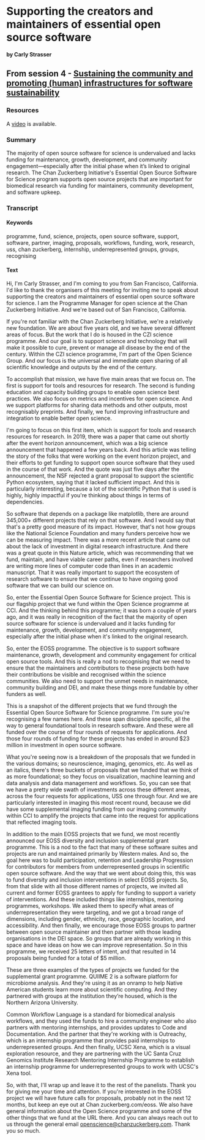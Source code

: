 # Supporting the creators and maintainers of essential open source software
**by Carly Strasser**

## From session 4 - [Sustaining the community and promoting (human) infrastructures for software sustainability](/wosss21/agenda#session-4)  

### Resources

A [video](https://www.youtube.com/watch?v=nIa4qPL7g-Q&list=PLXAvKzjdTsrxFqbjWtxHjfJc0RN6jMwZg&index=28) is available.

### Summary

The majority of open source software for science is undervalued and lacks funding for maintenance, growth, development, and community engagement—especially after the initial phase when it’s linked to original research. The Chan Zuckerberg Initiative's Essential Open Source Software for Science program supports open source projects that are important for biomedical research via funding for maintainers, community development, and software upkeep.

### Transcript

#### Keywords

programme, fund, science, projects, open source software, support, software, partner, imaging, proposals, workflows, funding, work, research, uss, chan zuckerberg, internship, underrepresented groups, groups, recognising

#### Text

Hi, I'm Carly Strasser, and I'm coming to you from San Francisco, California. I'd like to thank the organisers of this meeting for inviting me to speak about supporting the creators and maintainers of essential open source software for science. I am the Programme Manager for open science at the Chan Zuckerberg Initiative. And we're based out of San Francisco, California.

If you're not familiar with the Chan Zuckerberg Initiative, we're a relatively new foundation. We are about five years old, and we have several different areas of focus. But the work that I do is housed in the CZI science programme. And our goal is to support science and technology that will make it possible to cure, prevent or manage all disease by the end of the century. Within the CZI science programme, I'm part of the Open Science Group. And our focus is the universal and immediate open sharing of all scientific knowledge and outputs by the end of the century.

To accomplish that mission, we have five main areas that we focus on. The first is support for tools and resources for research. The second is funding education and capacity building groups to enable open science best practices. We also focus on metrics and incentives for open science. And we support platforms for sharing data methods and other outputs, most recognisably preprints. And finally, we fund improving infrastructure and integration to enable better open science.

I'm going to focus on this first item, which is support for tools and research resources for research. In 2019, there was a paper that came out shortly after the event horizon announcement, which was a big science announcement that happened a few years back. And this article was telling the story of the folks that were working on the event horizon project, and their efforts to get funding to support open source software that they used in the course of that work. And the quote was just five days after the announcement, the NSF rejected a grant proposal to support the scientific Python ecosystem, saying that it lacked sufficient impact. And this is particularly interesting, because a lot of the scientific Python that is used is highly, highly impactful if you're thinking about things in terms of dependencies.

So software that depends on a package like matplotlib, there are around 345,000+ different projects that rely on that software. And I would say that that's a pretty good measure of its impact. However, that's not how groups like the National Science Foundation and many funders perceive how we can be measuring impact.
There was a more recent article that came out about the lack of investment in digital research infrastructure. And there was a great quote in this Nature article, which was recommending that we fund, maintain, and have viable career paths, even if researchers involved are writing more lines of computer code than lines in an academic manuscript. That it was really important to support the ecosystem of research software to ensure that we continue to have ongoing good software that we can build our science on.

So, enter the Essential Open Source Software for Science project. This is our flagship project that we fund within the Open Science programme at CCI. And the thinking behind this programme; it was born a couple of years ago, and it was really in recognition of the fact that the majority of open source software for science is undervalued and it lacks funding for maintenance, growth, development, and community engagement, especially after the initial phase when it's linked to the original research.

So, enter the EOSS programme. The objective is to support software maintenance, growth, development and community engagement for critical open source tools. And this is really a nod to recognising that we need to ensure that the maintainers and contributors to these projects both have their contributions be visible and recognised within the science communities. We also need to support the unmet needs in maintenance, community building and DEI, and make these things more fundable by other funders as well.

This is a snapshot of the different projects that we fund through the Essential Open Source Software for Science programme. I'm sure you're recognising a few names here. And these span discipline specific, all the way to general foundational tools in research software. And these were all funded over the course of four rounds of requests for applications. And those four rounds of funding for these projects has ended in around $23 million in investment in open source software.

What you're seeing now is a breakdown of the proposals that we funded in the various domains; so neuroscience, imaging, genomics, etc. As well as an italics, there's three buckets of proposals that we funded that we think of as more foundational; so they focus on visualization, machine learning and data analysis and data management and workflows. So, you can see that we have a pretty wide swath of investments across these different areas, across the four requests for applications, USS one through four. And we are particularly interested in imaging this most recent round, because we did have some supplemental imaging funding from our imaging community within CCI to amplify the projects that came into the request for applications that reflected imaging tools.

In addition to the main EOSS projects that we fund, we most recently announced our EOSS diversity and inclusion supplemental grant programme. This is a nod to the fact that many of these software suites and projects are run and maintained primarily by Western males. And so, the goal here was to build participation, retention and Leadership Progression for contributors for members from underrepresented groups in scientific open source software. And the way that we went about doing this, this was to fund diversity and inclusion interventions in select EOSS projects. So, from that slide with all those different names of projects, we invited all current and former EOSS grantees to apply for funding to support a variety of interventions. And these included things like internships, mentoring programmes, workshops. We asked them to specify what areas of underrepresentation they were targeting, and we got a broad range of dimensions, including gender, ethnicity, race, geographic location, and accessibility. And then finally, we encourage those EOSS groups to partner between open source maintainer and then partner with those leading organisations in the DEI space. So groups that are already working in this space and have ideas on how we can improve representation. So in this programme, we received 25 letters of intent, and that resulted in 14 proposals being funded for a total of $5 million.

These are three examples of the types of projects we funded for the supplemental grant programme. QUIIME 2 is a software platform for microbiome analysis. And they're using it as an onramp to help Native American students learn more about scientific computing. And they partnered with groups at the institution they’re housed, which is the Northern Arizona University. 

Common Workflow Language is a standard for biomedical analysis workflows, and they used the funds to hire a community engineer who also partners with mentoring internships, and provides updates to Code and Documentation. And the partner that they're working with is Outreachy, which is an internship programme that provides paid internships to underrepresented groups. And then finally, UCSC Xena, which is a visual exploration resource, and they are partnering with the UC Santa Cruz Genomics Institute Research Mentoring Internship Programme to establish an internship programme for underrepresented groups to work with UCSC's Xena tool.

So, with that, I'll wrap up and leave it to the rest of the panelists. Thank you for giving me your time and attention. If you're interested in the EOSS project we will have future calls for proposals, probably not in the next 12 months, but keep an eye out at Chan zuckerberg.com/eoss. We also have general information about the Open Science programme and some of the other things that we fund at the URL there. And you can always reach out to us through the general email openscience@chanzuckerberg.com. Thank you so much.

